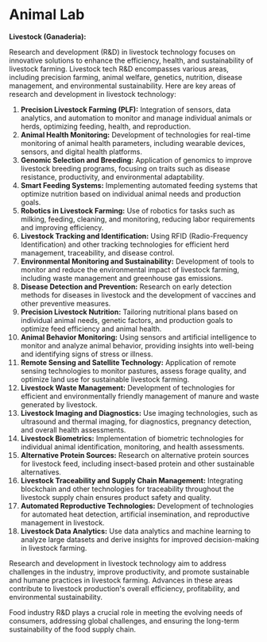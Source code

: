 # Animal Lab

**Livestock (Ganaderia):**

Research and development (R&D) in livestock technology focuses on innovative solutions to enhance the efficiency, health, and sustainability of livestock farming. Livestock tech R&D encompasses various areas, including precision farming, animal welfare, genetics, nutrition, disease management, and environmental sustainability. Here are key areas of research and development in livestock technology:

1. **Precision Livestock Farming (PLF):** Integration of sensors, data analytics, and automation to monitor and manage individual animals or herds, optimizing feeding, health, and reproduction.
2. **Animal Health Monitoring:** Development of technologies for real-time monitoring of animal health parameters, including wearable devices, sensors, and digital health platforms.
3. **Genomic Selection and Breeding:** Application of genomics to improve livestock breeding programs, focusing on traits such as disease resistance, productivity, and environmental adaptability.
4. **Smart Feeding Systems:** Implementing automated feeding systems that optimize nutrition based on individual animal needs and production goals.
5. **Robotics in Livestock Farming:** Use of robotics for tasks such as milking, feeding, cleaning, and monitoring, reducing labor requirements and improving efficiency.
6. **Livestock Tracking and Identification:** Using RFID (Radio-Frequency Identification) and other tracking technologies for efficient herd management, traceability, and disease control.
7. **Environmental Monitoring and Sustainability:** Development of tools to monitor and reduce the environmental impact of livestock farming, including waste management and greenhouse gas emissions.
8. **Disease Detection and Prevention:** Research on early detection methods for diseases in livestock and the development of vaccines and other preventive measures.
9. **Precision Livestock Nutrition:** Tailoring nutritional plans based on individual animal needs, genetic factors, and production goals to optimize feed efficiency and animal health.
10. **Animal Behavior Monitoring:** Using sensors and artificial intelligence to monitor and analyze animal behavior, providing insights into well-being and identifying signs of stress or illness.
11. **Remote Sensing and Satellite Technology:** Application of remote sensing technologies to monitor pastures, assess forage quality, and optimize land use for sustainable livestock farming.
12. **Livestock Waste Management:** Development of technologies for efficient and environmentally friendly management of manure and waste generated by livestock.
13. **Livestock Imaging and Diagnostics:** Use imaging technologies, such as ultrasound and thermal imaging, for diagnostics, pregnancy detection, and overall health assessments.
14. **Livestock Biometrics:** Implementation of biometric technologies for individual animal identification, monitoring, and health assessments.
15. **Alternative Protein Sources:** Research on alternative protein sources for livestock feed, including insect-based protein and other sustainable alternatives.
16. **Livestock Traceability and Supply Chain Management:** Integrating blockchain and other technologies for traceability throughout the livestock supply chain ensures product safety and quality.
17. **Automated Reproductive Technologies:** Development of technologies for automated heat detection, artificial insemination, and reproductive management in livestock.
18. **Livestock Data Analytics:** Use data analytics and machine learning to analyze large datasets and derive insights for improved decision-making in livestock farming.

Research and development in livestock technology aim to address challenges in the industry, improve productivity, and promote sustainable and humane practices in livestock farming. Advances in these areas contribute to livestock production's overall efficiency, profitability, and environmental sustainability.

Food industry R&D plays a crucial role in meeting the evolving needs of consumers, addressing global challenges, and ensuring the long-term sustainability of the food supply chain.
